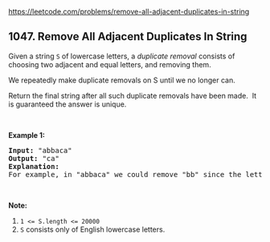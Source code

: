 https://leetcode.com/problems/remove-all-adjacent-duplicates-in-string

## 1047. Remove All Adjacent Duplicates In String

<div><p>Given a string <code>S</code> of lowercase letters, a <em>duplicate removal</em> consists of choosing two adjacent and equal letters, and removing them.</p>
<p>We repeatedly make duplicate removals on S until we no longer can.</p>
<p>Return the final string after all such duplicate removals have been made.  It is guaranteed the answer is unique.</p>
<p> </p>
<p><strong>Example 1:</strong></p>
<pre><strong>Input: </strong><span id="example-input-1-1">"abbaca"</span>
<strong>Output: </strong><span id="example-output-1">"ca"</span>
<strong>Explanation: </strong>
For example, in "abbaca" we could remove "bb" since the letters are adjacent and equal, and this is the only possible move.  The result of this move is that the string is "aaca", of which only "aa" is possible, so the final string is "ca".
</pre>
<p> </p>
<p><strong>Note:</strong></p>
<ol>
<li><code>1 &lt;= S.length &lt;= 20000</code></li>
<li><code>S</code> consists only of English lowercase letters.</li>
</ol></div>
